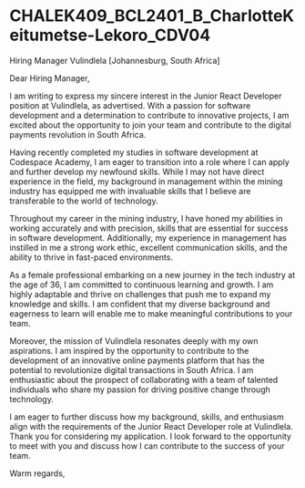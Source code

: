 # CHALEK409_BCL2401_B_CharlotteKeitumetse-Lekoro_CDV04

Hiring Manager
Vulindlela
[Johannesburg, South Africa]

Dear Hiring Manager,

I am writing to express my sincere interest in the Junior React Developer position at Vulindlela, as advertised. With a passion for software development and a determination to contribute to innovative projects, I am excited about the opportunity to join your team and contribute to the digital payments revolution in South Africa.

Having recently completed my studies in software development at Codespace Academy, I am eager to transition into a role where I can apply and further develop my newfound skills. While I may not have direct experience in the field, my background in management within the mining industry has equipped me with invaluable skills that I believe are transferable to the world of technology.

Throughout my career in the mining industry, I have honed my abilities in working accurately and with precision, skills that are essential for success in software development. Additionally, my experience in management has instilled in me a strong work ethic, excellent communication skills, and the ability to thrive in fast-paced environments.

As a female professional embarking on a new journey in the tech industry at the age of 36, I am committed to continuous learning and growth. I am highly adaptable and thrive on challenges that push me to expand my knowledge and skills. I am confident that my diverse background and eagerness to learn will enable me to make meaningful contributions to your team.

Moreover, the mission of Vulindlela resonates deeply with my own aspirations. I am inspired by the opportunity to contribute to the development of an innovative online payments platform that has the potential to revolutionize digital transactions in South Africa. I am enthusiastic about the prospect of collaborating with a team of talented individuals who share my passion for driving positive change through technology.

I am eager to further discuss how my background, skills, and enthusiasm align with the requirements of the Junior React Developer role at Vulindlela. Thank you for considering my application. I look forward to the opportunity to meet with you and discuss how I can contribute to the success of your team.

Warm regards,

